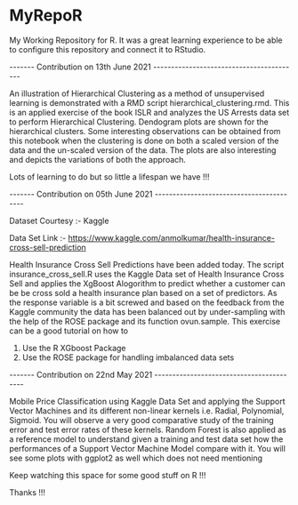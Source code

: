 # MyRepoR
My Working Repository for R. It was a great learning experience to be able to 
configure this repository and connect it to RStudio.


------- Contribution on 13th June 2021 -----------------------------------------

An illustration of Hierarchical Clustering as a method of unsupervised learning 
is demonstrated with a RMD script hierarchical_clustering.rmd. This is an applied
exercise of the book ISLR and analyzes the US Arrests data set to perform Hierarchical 
Clustering. Dendogram plots are shown for the hierarchical clusters. 
Some interesting observations can be obtained from this notebook when the clustering
is done on both a scaled version of the data and the un-scaled version of the data. 
The plots are also interesting and depicts the variations of both the approach.

Lots of learning to do but so little a lifespan we have !!!


------- Contribution on 05th June 2021 -----------------------------------------

Dataset Courtesy :- Kaggle

Data Set Link :- https://www.kaggle.com/anmolkumar/health-insurance-cross-sell-prediction


Health Insurance Cross Sell Predictions have been added today. The script 
insurance_cross_sell.R uses the Kaggle Data set of Health Insurance Cross 
Sell and applies the XgBoost Alogorithm to predict whether a customer 
can be be cross sold a health insurance plan based on a set of predictors. 
As the response variable is a bit screwed and based on the feedback from the
Kaggle community the data has been balanced out by under-sampling with the 
help of the ROSE package and its function ovun.sample. 
This exercise can be a good tutorial on how to 

1. Use the R XGboost Package
2. Use the ROSE package for handling imbalanced data sets

------- Contribution on 22nd May 2021 -----------------------------------------

Mobile Price Classification using Kaggle Data Set and applying the Support 
Vector Machines and its different non-linear kernels i.e. Radial, Polynomial, 
Sigmoid. You will observe a very good comparative study of the training error 
and test error rates of these kernels. 
Random Forest is also applied as a reference model to understand given a
training and test data set how the performances of a Support Vector Machine 
Model compare with it. 
You will see some plots with ggplot2 as well which does not need mentioning


Keep watching this space for some good stuff on R !!!

Thanks !!!
